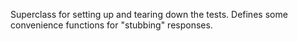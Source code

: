 Superclass for setting up and tearing down the tests. Defines some convenience functions for "stubbing" responses.